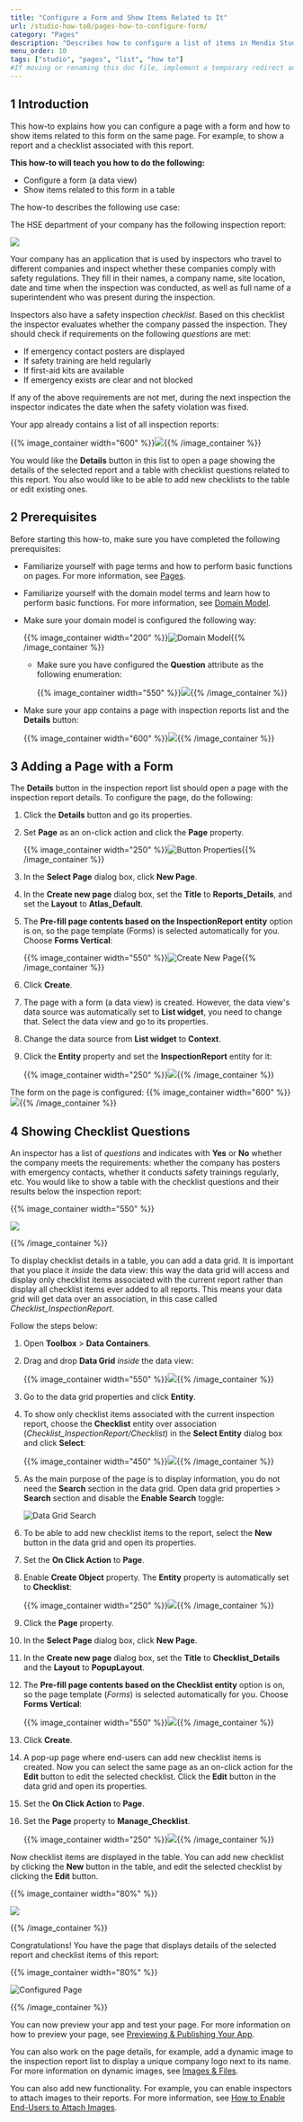 ```yaml
---
title: "Configure a Form and Show Items Related to It"
url: /studio-how-to8/pages-how-to-configure-form/
category: "Pages"
description: "Describes how to configure a list of items in Mendix Studio."
menu_order: 10
tags: ["studio", "pages", "list", "how to"]
#If moving or renaming this doc file, implement a temporary redirect and let the respective team know they should update the URL in the product. See Mapping to Products for more details.
---
```


## 1 Introduction 

This how-to explains how you can configure a page with a form and how to show items related to this form on the same page. For example, to show a report and a checklist associated with this report. 

**This how-to will teach you how to do the following:**

* Configure a form (a data view)
* Show items related to this form in a table 

The how-to describes the following use case: 

The HSE department of your company has the following inspection report:

![](/attachments/studio-how-to8/pages/pages-how-to-configure-form/report-example.png)

Your company has an application that is used by inspectors who travel to different companies and inspect whether these companies comply with safety regulations. They fill in their names, a company name, site location, date and time when the inspection was conducted, as well as full name of a superintendent who was present during the inspection. 

Inspectors also have a safety inspection *checklist*. Based on this checklist the inspector evaluates whether the company passed the inspection. They should check if requirements on the following *questions* are met:

* If emergency contact posters are displayed
* If safety training are held regularly
* If first-aid kits are available 
* If emergency exists are clear and not blocked

If any of the above requirements are not met, during the next inspection the inspector indicates the date when the safety violation was fixed. 

Your app already contains a list of all inspection reports:

{{% image_container width="600" %}}![](/attachments/studio-how-to8/pages/pages-how-to-configure-form/inspection-report-list.png){{% /image_container %}}

You would like the **Details** button in this list to open a page showing the details of the selected report and a table with checklist questions related to this report. You also would like to be able to add new checklists to the table or edit existing ones. 

## 2 Prerequisites

Before starting this how-to, make sure you have completed the following prerequisites:

* Familiarize yourself with page terms and how to perform basic functions on pages. For more information, see [Pages](/studio8/page-editor/). 

* Familiarize yourself with the domain model terms and learn how to perform basic functions. For more information, see [Domain Model](/studio8/domain-models/).

* Make sure your domain model is configured the following way:

    {{% image_container width="200" %}}![Domain Model](/attachments/studio-how-to8/pages/pages-how-to-configure-form/domain-model.png){{% /image_container %}}

    * Make sure you have configured the **Question** attribute as the following enumeration:

		{{% image_container width="550" %}}![](/attachments/studio-how-to8/pages/pages-how-to-configure-form/enumeration.png){{% /image_container %}}

* Make sure your app contains a page with inspection reports list and the **Details** button:

    {{% image_container width="600" %}}![](/attachments/studio-how-to8/pages/pages-how-to-configure-form/inspection-report-list.png){{% /image_container %}}

## 3 Adding a Page with a Form

The **Details** button in the inspection report list should open a page with the inspection report details. To configure the page, do the following:

1. Click the **Details** button and go its properties.

2. Set **Page** as an on-click action and click the **Page** property.

	{{% image_container width="250" %}}![Button Properties](/attachments/studio-how-to8/pages/pages-how-to-configure-form/button-properties.png){{% /image_container %}}

3.  In the **Select Page** dialog box, click **New Page**.

1.  In the **Create new page** dialog box, set the **Title** to **Reports_Details**, and set the **Layout** to **Atlas_Default**. 

2.  The **Pre-fill page contents based on the InspectionReport entity** option is on, so the page template (Forms) is selected automatically for you. Choose **Forms Vertical**:

	{{% image_container width="550" %}}![Create New Page](/attachments/studio-how-to8/pages/pages-how-to-configure-form/create-new-page.png){{% /image_container %}}

3. Click **Create**.
	
3. The page with a form (a data view) is created. However, the data view's data source was automatically set to **List widget**, you need to change that. Select the data view and go to its properties.

1. Change the data source from **List widget** to **Context**.

2. Click the **Entity** property and set the **InspectionReport** entity for it:

      {{% image_container width="250" %}}![](/attachments/studio-how-to8/pages/pages-how-to-configure-form/data-view-source.png){{% /image_container %}} 

The form on the page is configured: 
{{% image_container width="600" %}}![](/attachments/studio-how-to8/pages/pages-how-to-configure-form/data-view-configured.png){{% /image_container %}}

## 4 Showing Checklist Questions

An inspector has a list of *questions* and indicates with **Yes** or **No** whether the company meets the requirements: whether the company has posters with emergency contacts, whether it conducts safety trainings regularly, etc. You would like to show a table with the checklist questions and their results below the inspection report: 

{{% image_container width="550" %}}

![](/attachments/studio-how-to8/pages/pages-how-to-configure-form/inspection-report-example.png)

{{% /image_container %}}

To display checklist details in a table, you can add a data grid. It is important that you place it *inside* the data view: this way the data grid will access and display only checklist items associated with the current report rather than display all checklist items ever added to all reports. This means your data grid will get data over an association, in this case called *Checklist_InspectionReport*.

Follow the steps below:

1. Open **Toolbox** > **Data Containers**.

2. Drag and drop **Data Grid** *inside* the data view:

    {{% image_container width="550" %}}![](/attachments/studio-how-to8/pages/pages-how-to-configure-form/data-grid-inside-data-view.png){{% /image_container %}}

3. Go to the data grid properties and click **Entity**.  

4. To show only checklist items associated with the current inspection report, choose the **Checklist** entity over association (*Checklist_InspectionReport/Checklist*) in the **Select Entity** dialog box and click **Select**:

    {{% image_container width="450" %}}![](/attachments/studio-how-to8/pages/pages-how-to-configure-form/data-grid-over-association.png){{% /image_container %}}

5. As the main purpose of the page is to display information, you do not need the **Search** section in the data grid. Open data grid properties > **Search** section and disable the **Enable Search** toggle:

    ![Data Grid Search](/attachments/studio-how-to8/pages/pages-how-to-configure-form/data-grid-search.png)

6. To be able to add new checklist items to the report, select the **New** button in the data grid and open its properties.

7. Set the **On Click Action** to **Page**. 

8. Enable **Create Object** property. The **Entity** property is automatically set to **Checklist**:

    {{% image_container width="250" %}}![](/attachments/studio-how-to8/pages/pages-how-to-configure-form/new-button-properties.png){{% /image_container %}}

9. Click the **Page** property.

10. In the **Select Page** dialog box, click **New Page**.

11. In the **Create new page** dialog box, set the **Title** to **Checklist_Details** and the **Layout** to **PopupLayout**. 

12. The **Pre-fill page contents based on the Checklist entity** option is on, so the page template (*Forms*) is selected automatically for you. Choose **Forms Vertical**: 
	
	{{% image_container width="550" %}}![](/attachments/studio-how-to8/pages/pages-how-to-configure-form/manage-checklist.png){{% /image_container %}}

13. Click **Create**.

14. A pop-up page where end-users can add new checklist items is created. Now you can select the same page as an on-click action for the **Edit** button to edit the selected checklist. Click the **Edit** button in the data grid and open its properties.

15. Set the **On Click Action** to **Page**.

16. Set the **Page** property to **Manage_Checklist**.

      {{% image_container width="250" %}}![](/attachments/studio-how-to8/pages/pages-how-to-configure-form/edit-button-properties.png){{% /image_container %}}

Now checklist items are displayed in the table. You can add new checklist by clicking the **New** button in the table, and edit the selected checklist by clicking the **Edit** button.

{{% image_container width="80%" %}}

![](/attachments/studio-how-to8/pages/pages-how-to-configure-form/data-grid-configured.png)

{{% /image_container %}}

Congratulations! You have the page that displays details of the selected report and checklist items of this report:

{{% image_container width="80%" %}}

![Configured Page](/attachments/studio-how-to8/pages/pages-how-to-configure-form/configured-page.png)

{{% /image_container %}}

You can now preview your app and test your page. For more information on how to preview your page, see [Previewing & Publishing Your App](/studio8/publishing-app/).

You can also work on the page details, for example, add a dynamic image to the inspection report list to display a unique company logo next to its name. For more information on dynamic images, see [Images & Files](/studio8/page-editor-widgets-images-and-files/). 

You can also add new functionality. For example, you can enable inspectors to attach images to their reports. For more information, see [How to Enable End-Users to Attach Images](/studio-how-to8/pages-how-to-attach-images/).